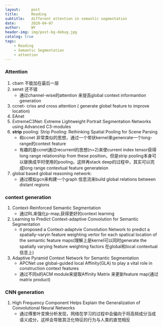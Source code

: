 ```yaml
---
layout:     post
title:      Reading
subtitle:   different attention in semantic segmentation
date:       2020-04-07
author:     WY
header-img: img/post-bg-debug.jpg
catalog: true
tags:
    - Reading
    - Semantic Segmentation
    - attention
---
```



### Attention
1. cbam 不能加在最后一层
2. senet 还不错
   - 通过channel-wise的attention 来提高global context informantion generation
3. ccnet- criss and cross attention ( generate globel feature to improve location)
4. EAnet
5. ExtremeC3Net: Extreme Lightweight Portrait Segmentation Networks using Advanced C3-modules
6. **strip** pooling: Strip Pooling: Rethinking Spatial Pooling for Scene Parsing
    - 和ccnet 非常类似的思想，通过一个带状kernel来genenrate一个long-range的context feature
    - 有趣的是ccnet通过recurrent的思想(n=2)来使current index tensor获得long range relationship from these position，但是strip pooling本身可以替换成平时使用的pooling，这样再stack deep的过程中，其实可以完成long range contextual feature generateion 
7. global based global reasoning network:
    - 通过模拟gcn来构建一个graph 信息流来build global relations between distant regions

### context generation
1. Context-Reinforced Semantic Segmentation
   - 通过RL来强化p-map,获得更好的context learning
2. Learning to Predict Context-adaptive Convolution for Semantic Segmentation
   - it proposed a Context-adaptvie Convolution Network to predict a spatially-varyin feature weighting vertor for each spatical location of the semantic feature maps(理解上是kernel可以同时generate the spatially varying feature weighting factors 在global和local contextual 信息上)
3. Adaptive Pyramid Context Network for Semantic Segmentation
    - APCNet use global-guided local Affinity(GLA) to play a vital role in construction context features
    - 通过不同s的ACM module来提取Affinity Matrix 来更新feature map(通过 matrix product)
### CNN generation
1. High Frequency Component Helps Explain the Generalization of Convolutional Neural Networks
   - 通过傅里叶变换分析发现，网络在学习的过程中会偏向于将高频成分当成语义成分，这样会导致其泛化特征的行为与人类的直觉相反

